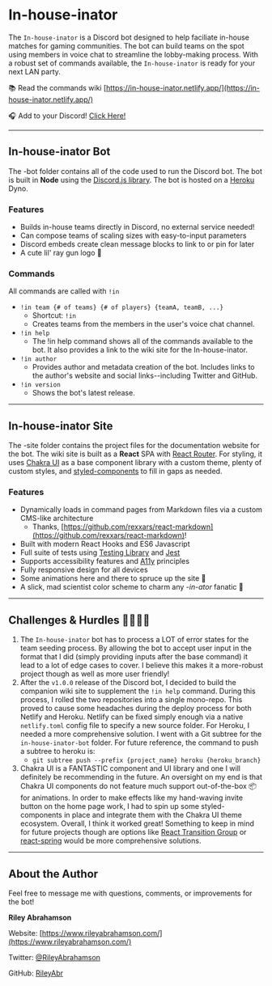 # In-house-inator

The `In-house-inator` is a Discord bot designed to help faciliate in-house matches for gaming communities. The bot can build teams on the spot using members in voice chat to streamline the lobby-making process. With a robust set of commands available, the `In-house-inator` is ready for your next LAN party.

📚 Read the commands wiki [https://in-house-inator.netlify.app/](https://in-house-inator.netlify.app/)

🎧 Add to your Discord! [Click Here!](https://discord.com/oauth2/authorize?client_id=717139360272613526&permissions=0&scope=bot)

---

## In-house-inator Bot

The -bot folder contains all of the code used to run the Discord bot. The bot is built in **Node** using the [Discord.js library](https://discord.js.org/#/). The bot is hosted on a [Heroku](https://www.heroku.com/home) Dyno.

### Features

-   Builds in-house teams directly in Discord, no external service needed!
-   Can compose teams of scaling sizes with easy-to-input parameters
-   Discord embeds create clean message blocks to link to or pin for later
-   A cute lil' ray gun logo 🔫

### Commands

All commands are called with `!in`

-   `!in team {# of teams} {# of players} {teamA, teamB, ...}`
    -   Shortcut: `!in`
    -   Creates teams from the members in the user's voice chat channel.
-   `!in help`
    -   The !in help command shows all of the commands available to the bot. It also provides a link to the wiki site for the In-house-inator.
-   `!in author`
    -   Provides author and metadata creation of the bot. Includes links to the author's website and social links--including Twitter and GitHub.
-   `!in version`
    -   Shows the bot's latest release.

---

## In-house-inator Site

The -site folder contains the project files for the documentation website for the bot. The wiki site is built as a **React** SPA with [React Router](https://reactrouter.com/). For styling, it uses [Chakra UI](https://github.com/chakra-ui/chakra-ui) as a base component library with a custom theme, plenty of custom styles, and [styled-components](https://styled-components.com/) to fill in gaps as needed.

### Features

-   Dynamically loads in command pages from Markdown files via a custom CMS-like architecture
    -   Thanks, [https://github.com/rexxars/react-markdown](https://github.com/rexxars/react-markdown)!
-   Built with modern React Hooks and ES6 Javascript
-   Full suite of tests using [Testing Library](https://testing-library.com/) and [Jest](https://jestjs.io/)
-   Supports accessibility features and [A11y](https://www.a11yproject.com/) principles
-   Fully responsive design for all devices
-   Some animations here and there to spruce up the site 👋
-   A slick, mad scientist color scheme to charm any _-in-ator_ fanatic 🔬

---

## Challenges & Hurdles 🏃‍♂️🏃‍♀️

1. The `In-house-inator` bot has to process a LOT of error states for the team seeding process. By allowing the bot to accept user input in the format that I did (simply providing inputs after the base command) it lead to a lot of edge cases to cover. I believe this makes it a more-robust project though as well as more user friendly!
2. After the `v1.0.0` release of the Discord bot, I decided to build the companion wiki site to supplement the `!in help` command. During this process, I rolled the two repositories into a single mono-repo. This proved to cause some headaches during the deploy process for both Netlify and Heroku. Netlify can be fixed simply enough via a native `netlify.toml` config file to specify a new source folder. For Heroku, I needed a more comprehensive solution. I went with a Git subtree for the `in-house-inator-bot` folder. For future reference, the command to push a subtree to heroku is:
    - `git subtree push --prefix {project_name} heroku {heroku_branch}`
3. Chakra UI is a FANTASTIC component and UI library and one I will definitely be recommending in the future. An oversight on my end is that Chakra UI components do not feature much support out-of-the-box 📦 for animations. In order to make effects like my hand-waving invite button on the home page work, I had to spin up some styled-components in place and integrate them with the Chakra UI theme ecosystem. Overall, I think it worked great! Something to keep in mind for future projects though are options like [React Transition Group](https://reactcommunity.org/react-transition-group/) or [react-spring](https://www.react-spring.io/) would be more comprehensive solutions.

---

## About the Author

Feel free to message me with questions, comments, or improvements for the bot!

**Riley Abrahamson**

Website: [https://www.rileyabrahamson.com/](https://www.rileyabrahamson.com/)

Twitter: [@RileyAbrahamson](https://twitter.com/RileyAbrahamson)

GitHub: [RileyAbr](https://github.com/RileyAbr)
